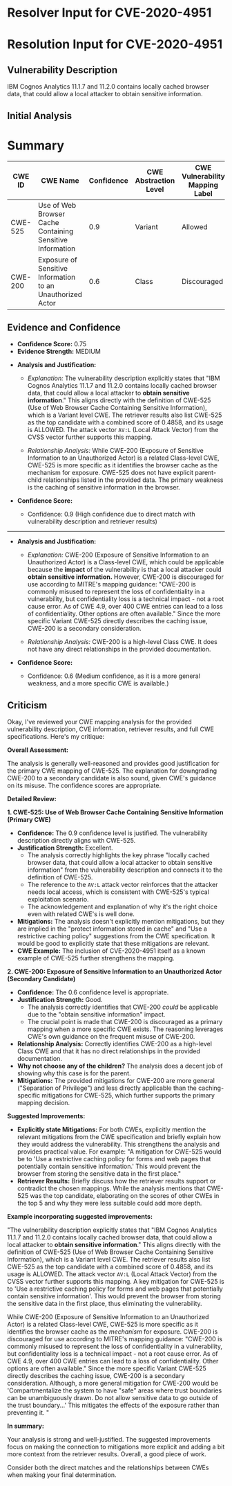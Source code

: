 # Resolver Input for CVE-2020-4951

# Resolution Input for CVE-2020-4951

## Vulnerability Description
IBM Cognos Analytics 11.1.7 and 11.2.0 contains locally cached browser data, that could allow a local attacker to obtain sensitive information.

## Initial Analysis
# Summary
| CWE ID | CWE Name | Confidence | CWE Abstraction Level | CWE Vulnerability Mapping Label | CWE-Vulnerability Mapping Notes |
|---|---|---|---|---|---|
| CWE-525 | Use of Web Browser Cache Containing Sensitive Information | 0.9 | Variant | Allowed | Primary CWE |
| CWE-200 | Exposure of Sensitive Information to an Unauthorized Actor | 0.6 | Class | Discouraged | Secondary Candidate |

## Evidence and Confidence

*   **Confidence Score:** 0.75
*   **Evidence Strength:** MEDIUM

- **Analysis and Justification:**  
  - *Explanation:* The vulnerability description explicitly states that "IBM Cognos Analytics 11.1.7 and 11.2.0 contains locally cached browser data, that could allow a local attacker to **obtain sensitive information**." This aligns directly with the definition of CWE-525 (Use of Web Browser Cache Containing Sensitive Information), which is a Variant level CWE. The retriever results also list CWE-525 as the top candidate with a combined score of 0.4858, and its usage is ALLOWED. The attack vector `AV:L` (Local Attack Vector) from the CVSS vector further supports this mapping.

  - *Relationship Analysis:* While CWE-200 (Exposure of Sensitive Information to an Unauthorized Actor) is a related Class-level CWE, CWE-525 is more specific as it identifies the browser cache as the mechanism for exposure. CWE-525 does not have explicit parent-child relationships listed in the provided data. The primary weakness is the caching of sensitive information in the browser.

- **Confidence Score:**
  - Confidence: 0.9 (High confidence due to direct match with vulnerability description and retriever results)

---
- **Analysis and Justification:**  
  - *Explanation:* CWE-200 (Exposure of Sensitive Information to an Unauthorized Actor) is a Class-level CWE, which could be applicable because the **impact** of the vulnerability is that a local attacker could **obtain sensitive information.** However, CWE-200 is discouraged for use according to MITRE's mapping guidance: "CWE-200 is commonly misused to represent the loss of confidentiality in a vulnerability, but confidentiality loss is a technical impact - not a root cause error. As of CWE 4.9, over 400 CWE entries can lead to a loss of confidentiality. Other options are often available." Since the more specific Variant CWE-525 directly describes the caching issue, CWE-200 is a secondary consideration.

  - *Relationship Analysis:* CWE-200 is a high-level Class CWE. It does not have any direct relationships in the provided documentation.

- **Confidence Score:**
  - Confidence: 0.6 (Medium confidence, as it is a more general weakness, and a more specific CWE is available.)

## Criticism
Okay, I've reviewed your CWE mapping analysis for the provided vulnerability description, CVE information, retriever results, and full CWE specifications. Here's my critique:

**Overall Assessment:**

The analysis is generally well-reasoned and provides good justification for the primary CWE mapping of CWE-525. The explanation for downgrading CWE-200 to a secondary candidate is also sound, given CWE's guidance on its misuse. The confidence scores are appropriate.

**Detailed Review:**

**1. CWE-525: Use of Web Browser Cache Containing Sensitive Information (Primary CWE)**

*   **Confidence:** The 0.9 confidence level is justified. The vulnerability description directly aligns with CWE-525.
*   **Justification Strength:** Excellent.
    *   The analysis correctly highlights the key phrase "locally cached browser data, that could allow a local attacker to obtain sensitive information" from the vulnerability description and connects it to the definition of CWE-525.
    *   The reference to the `AV:L` attack vector reinforces that the attacker needs local access, which is consistent with CWE-525's typical exploitation scenario.
    *   The acknowledgement and explanation of why it's the right choice even with related CWE's is well done.
*   **Mitigations:** The analysis doesn't explicitly mention mitigations, but they are implied in the "protect information stored in cache" and "Use a restrictive caching policy" suggestions from the CWE specification. It would be good to explicitly state that these mitigations are relevant.
*   **CWE Example:** The inclusion of CVE-2020-4951 itself as a known example of CWE-525 further strengthens the mapping.

**2. CWE-200: Exposure of Sensitive Information to an Unauthorized Actor (Secondary Candidate)**

*   **Confidence:** The 0.6 confidence level is appropriate.
*   **Justification Strength:** Good.
    *   The analysis correctly identifies that CWE-200 *could* be applicable due to the "obtain sensitive information" impact.
    *   The crucial point is made that CWE-200 is discouraged as a primary mapping when a more specific CWE exists. The reasoning leverages CWE's own guidance on the frequent misuse of CWE-200.
*   **Relationship Analysis:** Correctly identifies CWE-200 as a high-level Class CWE and that it has no direct relationships in the provided documentation.
*   **Why not choose any of the children?** The analysis does a decent job of showing why this case is for the parent.
*   **Mitigations:** The provided mitigations for CWE-200 are more general ("Separation of Privilege") and less directly applicable than the caching-specific mitigations for CWE-525, which further supports the primary mapping decision.

**Suggested Improvements:**

*   **Explicitly state Mitigations:** For both CWEs, explicitly mention the relevant mitigations from the CWE specification and briefly explain how they would address the vulnerability. This strengthens the analysis and provides practical value. For example: "A mitigation for CWE-525 would be to 'Use a restrictive caching policy for forms and web pages that potentially contain sensitive information.' This would prevent the browser from storing the sensitive data in the first place."
*   **Retriever Results:** Briefly discuss how the retriever results support or contradict the chosen mappings. While the analysis mentions that CWE-525 was the top candidate, elaborating on the scores of other CWEs in the top 5 and why they were less suitable could add more depth.

**Example incorporating suggested improvements:**

"The vulnerability description explicitly states that "IBM Cognos Analytics 11.1.7 and 11.2.0 contains locally cached browser data, that could allow a local attacker to **obtain sensitive information**." This aligns directly with the definition of CWE-525 (Use of Web Browser Cache Containing Sensitive Information), which is a Variant level CWE. The retriever results also list CWE-525 as the top candidate with a combined score of 0.4858, and its usage is ALLOWED. The attack vector `AV:L` (Local Attack Vector) from the CVSS vector further supports this mapping. A key mitigation for CWE-525 is to 'Use a restrictive caching policy for forms and web pages that potentially contain sensitive information'. This would prevent the browser from storing the sensitive data in the first place, thus eliminating the vulnerability.

While CWE-200 (Exposure of Sensitive Information to an Unauthorized Actor) is a related Class-level CWE, CWE-525 is more specific as it identifies the browser cache as the *mechanism* for exposure. CWE-200 is discouraged for use according to MITRE's mapping guidance: "CWE-200 is commonly misused to represent the loss of confidentiality in a vulnerability, but confidentiality loss is a technical impact - not a root cause error. As of CWE 4.9, over 400 CWE entries can lead to a loss of confidentiality. Other options are often available." Since the more specific Variant CWE-525 directly describes the caching issue, CWE-200 is a secondary consideration. Although, a more general mitigation for CWE-200 would be 'Compartmentalize the system to have "safe" areas where trust boundaries can be unambiguously drawn. Do not allow sensitive data to go outside of the trust boundary...' This mitigates the effects of the exposure rather than preventing it. "

**In summary:**

Your analysis is strong and well-justified. The suggested improvements focus on making the connection to mitigations more explicit and adding a bit more context from the retriever results. Overall, a good piece of work.

Consider both the direct matches and the relationships between CWEs
when making your final determination.
        